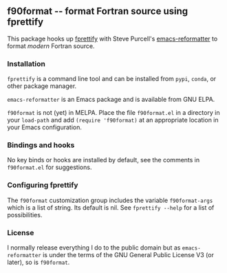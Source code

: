 ## f90format -- format Fortran source using fprettify

This package hooks up [fprettify](https://github.com/pseewald/fprettify) with Steve Purcell's [emacs-reformatter](https://github.com/purcell/emacs-reformatter) to format _modern_ Fortran source.

### Installation

`fprettify` is a command line tool and can be installed from `pypi`, `conda`, or other package manager. 

`emacs-reformatter` is an Emacs package and is available from GNU ELPA.

`f90format` is not (yet) in MELPA. Place the file `f90format.el` in a directory in your `load-path` and add `(require 'f90format)` at an appropriate location in your Emacs configuration.

### Bindings and hooks

No key binds or hooks are installed by default, see the comments in `f90format.el` for suggestions.

### Configuring fprettify

The `f90format` customization group includes the variable `f90format-args` which is a list of string. Its default is nil. See `fprettify --help` for a list of possibilities.

### License

I normally release everything I do to the public domain but as `emacs-reformatter` is under the terms of the GNU General Public License V3 (or later), so is `f90format`.
